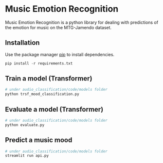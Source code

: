 # Music Emotion Recognition
Music Emotion Recognition is a python library for dealing with predictions of the emotion for music on the MTG-Jamendo dataset.

## Installation

Use the package manager [pip](https://pip.pypa.io/en/stable/) to install dependencies.

````python
pip install -r requirements.txt
````


## Train a model (Transformer)

````python
# under audio_classification/code/models folder
python trsf_mood_classification.py
````
## Evaluate a model (Transformer)

````python
# under audio_classification/code/models folder
python evaluate.py
````

## Predict a music mood

````python
# under audio_classification/code/models folder
streamlit run api.py
````
